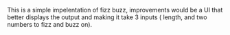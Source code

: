 This is a simple impelentation of fizz buzz, improvements would be a UI that better displays the output and making it take 3 inputs ( length, and two numbers to fizz and buzz on).
